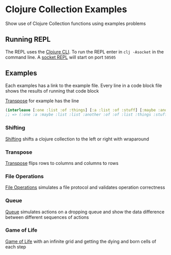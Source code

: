 # Clojure Collection Examples

Show use of Clojure Collection functions using examples problems

## Running REPL
The REPL uses the [Clojure CLI](https://clojure.org/guides/deps_and_cli). To run the REPL enter in `clj -Asocket` in the command line. A [socket REPL](https://clojure.org/reference/repl_and_main#_launching_a_socket_server) will start on port `50505`

## Examples
Each examples has a link to the example file. Every line in a code block file shows the results of running that code block

[Transpose](./src/collection/demo/transpose.clj) for example has the line
```clojure
(interleave [:one :list :of :things] [:a :list :of :stuff] [:maybe :another :list :perhaps])
;; => (:one :a :maybe :list :list :another :of :of :list :things :stuff :perhaps)
```   

### Shifting
[Shifting](./src/collection/demo/shift.clj) shifts a clojure collection to the left or right with wraparound 

### Transpose
[Transpose](./src/collection/demo/transpose.clj) flips rows to columns and columns to rows

### File Operations
[File Operations](./src/collection/demo/file_operations.clj) simulates a file protocol and validates operation correctness

### Queue
[Queue](./src/collection/demo/queue_diffs.clj) simulates actions on a dropping queue and show the data difference between different sequences of actions

### Game of Life
[Game of Life](./src/collection/demo/shift.clj) with an infinite grid and getting the dying and born cells of each step